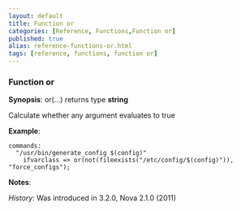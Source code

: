 ```yaml
---
layout: default
title: Function or
categories: [Reference, Functions,Function or]
published: true
alias: reference-functions-or.html
tags: [reference, functions, function or]
---
```


### Function or

**Synopsis**: or(...) returns type **string**

  

Calculate whether any argument evaluates to true

**Example**:  
   

```cf3
commands:
  "/usr/bin/generate_config $(config)"
    ifvarclass => or(not(fileexists("/etc/config/$(config)")), "force_configs");
```

**Notes**:  
   
 *History*: Was introduced in 3.2.0, Nova 2.1.0 (2011)
